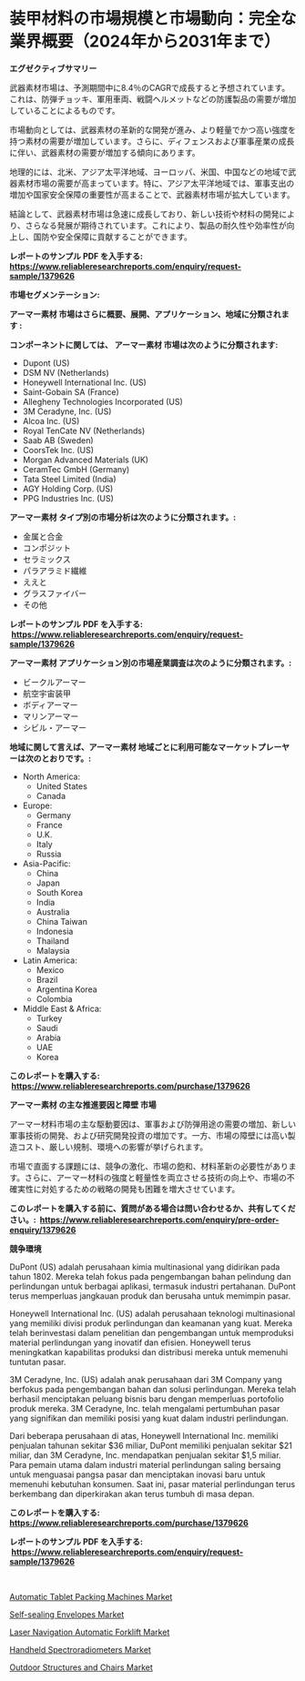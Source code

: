 <p><h1>装甲材料の市場規模と市場動向：完全な業界概要（2024年から2031年まで）</h1></p><p><strong>エグゼクティブサマリー</strong></p>
<p><p>武器素材市場は、予測期間中に8.4％のCAGRで成長すると予想されています。これは、防弾チョッキ、軍用車両、戦闘ヘルメットなどの防護製品の需要が増加していることによるものです。</p><p>市場動向としては、武器素材の革新的な開発が進み、より軽量でかつ高い強度を持つ素材の需要が増加しています。さらに、ディフェンスおよび軍事産業の成長に伴い、武器素材の需要が増加する傾向にあります。</p><p>地理的には、北米、アジア太平洋地域、ヨーロッパ、米国、中国などの地域で武器素材市場の需要が高まっています。特に、アジア太平洋地域では、軍事支出の増加や国家安全保障の重要性が高まることで、武器素材市場が拡大しています。</p><p>結論として、武器素材市場は急速に成長しており、新しい技術や材料の開発により、さらなる発展が期待されています。これにより、製品の耐久性や効率性が向上し、国防や安全保障に貢献することができます。</p></p>
<p><strong>レポートのサンプル PDF を入手する: <a href="https://www.reliableresearchreports.com/enquiry/request-sample/1379626">https://www.reliableresearchreports.com/enquiry/request-sample/1379626</a></strong></p>
<p><strong>市場セグメンテーション:</strong></p>
<p><strong> アーマー素材 市場はさらに概要、展開、アプリケーション、地域に分類されます :</strong></p>
<p><strong>コンポーネントに関しては、 アーマー素材 市場は次のように分類されます: &nbsp;</strong></p>
<p><ul><li>Dupont (US)</li><li>DSM NV (Netherlands)</li><li>Honeywell International Inc. (US)</li><li>Saint-Gobain SA (France)</li><li>Allegheny Technologies Incorporated (US)</li><li>3M Ceradyne, Inc. (US)</li><li>Alcoa Inc. (US)</li><li>Royal TenCate NV (Netherlands)</li><li>Saab AB (Sweden)</li><li>CoorsTek Inc. (US)</li><li>Morgan Advanced Materials (UK)</li><li>CeramTec GmbH (Germany)</li><li>Tata Steel Limited (India)</li><li>AGY Holding Corp. (US)</li><li>PPG Industries Inc. (US)</li></ul></p>
<p><strong> アーマー素材 タイプ別の市場分析は次のように分類されます。:</strong></p>
<p><ul><li>金属と合金</li><li>コンポジット</li><li>セラミックス</li><li>パラアラミド繊維</li><li>ええと</li><li>グラスファイバー</li><li>その他</li></ul></p>
<p><strong>レポートのサンプル PDF を入手する: &nbsp;<a href="https://www.reliableresearchreports.com/enquiry/request-sample/1379626">https://www.reliableresearchreports.com/enquiry/request-sample/1379626</a></strong></p>
<p><strong> アーマー素材 アプリケーション別の市場産業調査は次のように分類されます。:</strong></p>
<p><ul><li>ビークルアーマー</li><li>航空宇宙装甲</li><li>ボディアーマー</li><li>マリンアーマー</li><li>シビル・アーマー</li></ul></p>
<p><strong>地域に関して言えば、アーマー素材 地域ごとに利用可能なマーケットプレーヤーは次のとおりです。:</strong></p>
<p><ul>
    <li>
        North America:
        <ul>
            <li>United States</li>
            <li>Canada</li>
        </ul>
    </li>
    <li>
        Europe:
        <ul>
            <li>Germany</li>
            <li>France</li>
            <li>U.K.</li>
            <li>Italy</li>
            <li>Russia</li>
        </ul>
    </li>
    <li>
        Asia-Pacific:
        <ul>
            <li>China</li>
            <li>Japan</li>
            <li>South Korea</li>
            <li>India</li>
            <li>Australia</li>
            <li>China Taiwan</li>
            <li>Indonesia</li>
            <li>Thailand</li>
            <li>Malaysia</li>
        </ul>
    </li>
    <li>
        Latin America:
        <ul>
            <li>Mexico</li>
            <li>Brazil</li>
            <li>Argentina Korea</li>
            <li>Colombia</li>
        </ul>
    </li>
    <li>
        Middle East & Africa:
        <ul>
            <li>Turkey</li>
            <li>Saudi</li>
            <li>Arabia</li>
            <li>UAE</li>
            <li>Korea</li>
        </ul>
    </li>
    </ul></p>
<p><strong>このレポートを購入する: &nbsp;<a href="https://www.reliableresearchreports.com/purchase/1379626">https://www.reliableresearchreports.com/purchase/1379626</a></strong></p>
<p><strong>アーマー素材 の主な推進要因と障壁 市場</strong></p>
<p><p>アーマー材料市場の主な駆動要因は、軍事および防弾用途の需要の増加、新しい軍事技術の開発、および研究開発投資の増加です。一方、市場の障壁には高い製造コスト、厳しい規制、環境への影響が挙げられます。</p><p>市場で直面する課題には、競争の激化、市場の飽和、材料革新の必要性があります。さらに、アーマー材料の強度と軽量性を両立させる技術の向上や、市場の不確実性に対処するための戦略の開発も困難を増大させています。</p></p>
<p><strong>このレポートを購入する前に、質問がある場合は問い合わせるか、共有してください。:&nbsp; <a href="https://www.reliableresearchreports.com/enquiry/pre-order-enquiry/1379626">https://www.reliableresearchreports.com/enquiry/pre-order-enquiry/1379626</a></strong></p>
<p><strong>競争環境</strong></p>
<p><p>DuPont (US) adalah perusahaan kimia multinasional yang didirikan pada tahun 1802. Mereka telah fokus pada pengembangan bahan pelindung dan perlindungan untuk berbagai aplikasi, termasuk industri pertahanan. DuPont terus memperluas jangkauan produk dan berusaha untuk memimpin pasar.</p><p>Honeywell International Inc. (US) adalah perusahaan teknologi multinasional yang memiliki divisi produk perlindungan dan keamanan yang kuat. Mereka telah berinvestasi dalam penelitian dan pengembangan untuk memproduksi material perlindungan yang inovatif dan efisien. Honeywell terus meningkatkan kapabilitas produksi dan distribusi mereka untuk memenuhi tuntutan pasar.</p><p>3M Ceradyne, Inc. (US) adalah anak perusahaan dari 3M Company yang berfokus pada pengembangan bahan dan solusi perlindungan. Mereka telah berhasil menciptakan peluang bisnis baru dengan memperluas portofolio produk mereka. 3M Ceradyne, Inc. telah mengalami pertumbuhan pasar yang signifikan dan memiliki posisi yang kuat dalam industri perlindungan.</p><p>Dari beberapa perusahaan di atas, Honeywell International Inc. memiliki penjualan tahunan sekitar $36 miliar, DuPont memiliki penjualan sekitar $21 miliar, dan 3M Ceradyne, Inc. mendapatkan penjualan sekitar $1,5 miliar. Para pemain utama dalam industri material perlindungan saling bersaing untuk menguasai pangsa pasar dan menciptakan inovasi baru untuk memenuhi kebutuhan konsumen. Saat ini, pasar material perlindungan terus berkembang dan diperkirakan akan terus tumbuh di masa depan.</p></p>
<p><strong>このレポートを購入する: &nbsp; <a href="https://www.reliableresearchreports.com/purchase/1379626">https://www.reliableresearchreports.com/purchase/1379626</a></strong></p>
<p><strong>レポートのサンプル PDF を入手する: &nbsp;<a href="https://www.reliableresearchreports.com/enquiry/request-sample/1379626">https://www.reliableresearchreports.com/enquiry/request-sample/1379626</a></strong><strong></strong></p>
<p>&nbsp;</p>
<p><p><a href="https://rainy-horn-d69.notion.site/Automatic-Tablet-Packing-Machines-Market-Research-Report-Reveals-The-Latest-Trends-And-Opportunities-275b8b850794461d85a4fa141a2388da">Automatic Tablet Packing Machines Market</a></p><p><a href="https://view.publitas.com/reportprime-1/self-sealing-envelopes-market-offer-valuable-insights-into-market-size-market-share-market-trends-and-projections-spanning-from-2024-to-2031/">Self-sealing Envelopes Market</a></p><p><a href="https://rainy-horn-d69.notion.site/Laser-Navigation-Automatic-Forklift-Market-Research-Report-Unlocks-Analysis-on-the-Market-Financial--3932062ce3f04e2eb2a81bba5a8e9418">Laser Navigation Automatic Forklift Market</a></p><p><a href="https://woozy-pyroraptor-a1f.notion.site/Handheld-Spectroradiometers-Market-with-the-goal-of-estimating-the-market-size-and-future-growth-pot-3e70d5adda814607bce0109cf0a81ee8">Handheld Spectroradiometers Market</a></p><p><a href="https://view.publitas.com/reportprime-1/outdoor-structures-and-chairs-market-size-share-trends-analysis-report-by-material-by-type-by-end-user-by-region-and-segment-forecasts-2024-2031/">Outdoor Structures and Chairs Market</a></p></p>